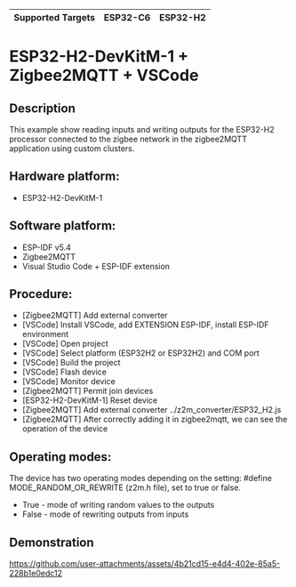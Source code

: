 | Supported Targets | ESP32-C6 | ESP32-H2 |
| ----------------- | -------- | -------- |

# ESP32-H2-DevKitM-1 + Zigbee2MQTT + VSCode

## Description
This example show reading inputs and writing outputs for the ESP32-H2 processor connected to the zigbee network in the zigbee2MQTT application using custom clusters.

## Hardware platform:
  - ESP32-H2-DevKitM-1

## Software platform:
  - ESP-IDF v5.4  
  - Zigbee2MQTT  
  - Visual Studio Code + ESP-IDF extension  

## Procedure:
  - [Zigbee2MQTT]          Add external converter  
  - [VSCode]               Install VSCode, add EXTENSION ESP-IDF, install ESP-IDF environment  
  - [VSCode]               Open project  
  - [VSCode]               Select platform (ESP32H2 or ESP32H2) and COM port  
  - [VSCode]               Build the project  
  - [VSCode]               Flash device  
  - [VSCode]               Monitor device  
  - [Zigbee2MQTT]          Permit join devices  
  - [ESP32-H2-DevKitM-1]   Reset device  
  - [Zigbee2MQTT]          Add external converter ../z2m_converter/ESP32_H2.js  
  - [Zigbee2MQTT]          After correctly adding it in zigbee2mqtt, we can see the operation of the device

## Operating modes:
The device has two operating modes depending on the setting:
#define MODE_RANDOM_OR_REWRITE (z2m.h file), set to true or false.
  - True  - mode of writing random values ​​to the outputs
  - False - mode of rewriting outputs from inputs

## Demonstration
https://github.com/user-attachments/assets/4b21cd15-e4d4-402e-85a5-228b1e0edc12



